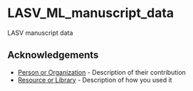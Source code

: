 # LASV_ML_manuscript_data
LASV manuscript data


## Acknowledgements
- [Person or Organization](https://example.com) - Description of their contribution
- [Resource or Library](https://example.com) - Description of how you used it
